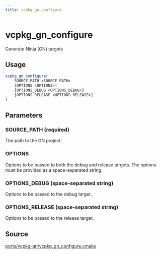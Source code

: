 ```yaml
---
title: vcpkg_gn_configure
---
```


# vcpkg_gn_configure

Generate Ninja (GN) targets

## Usage

```cmake
vcpkg_gn_configure(
    SOURCE_PATH <SOURCE_PATH>
    [OPTIONS <OPTIONS>]
    [OPTIONS_DEBUG <OPTIONS_DEBUG>]
    [OPTIONS_RELEASE <OPTIONS_RELEASE>]
)
```

## Parameters

### SOURCE_PATH (required)
The path to the GN project.

### OPTIONS

Options to be passed to both the debug and release targets.
The options must be provided as a space-separated string.

### OPTIONS_DEBUG (space-separated string)

Options to be passed to the debug target.

### OPTIONS_RELEASE (space-separated string)

Options to be passed to the release target.

## Source

[ports/vcpkg-gn/vcpkg\_gn\_configure.cmake](https://github.com/Microsoft/vcpkg/blob/master/ports/vcpkg-gn/vcpkg_gn_configure.cmake)

